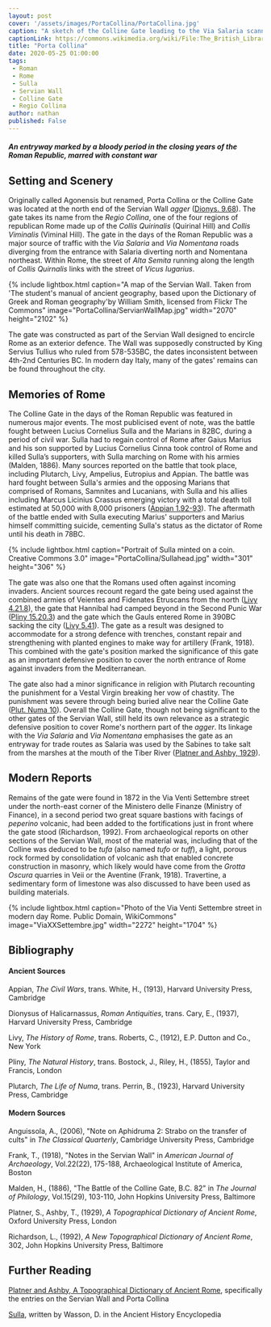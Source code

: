 ```yaml
---
layout: post
cover: '/assets/images/PortaCollina/PortaCollina.jpg'
caption: "A sketch of the Colline Gate leading to the Via Salaria scanned and released by the British Library. WikiCommons, Public Domain "
captionLink: https://commons.wikimedia.org/wiki/File:The_British_Library_-_Rome_-_Porta_Collina.jpg
title: "Porta Collina"
date: 2020-05-25 01:00:00
tags:
 - Roman
 - Rome
 - Sulla
 - Servian Wall
 - Colline Gate
 - Regio Collina
author: nathan
published: False
---
```


#### _An entryway marked by a bloody period in the closing years of the Roman Republic, marred with constant war_

## Setting and Scenery

Originally called Agonensis but renamed, Porta Collina or the Colline Gate was located at the north end of the Servian Wall _agger_ ([Dionys. 9.68](https://penelope.uchicago.edu/Thayer/E/Roman/Texts/Dionysius_of_Halicarnassus/9C*.html#68.3)). The gate takes its name from the _Regio Collina_, one of the four regions of republican Rome made up of the _Collis Quirinalis_ (Quirinal Hill) and _Collis Viminalis_ (Viminal Hill). The gate in the days of the Roman Republic was a major source of traffic with the _Via Salaria_ and _Via Nomentana_ roads diverging from the entrance with Salaria diverting north and Nomentana northeast. Within Rome, the street of _Alta Semita_ running along the length of _Collis Quirnalis_ links with the street of _Vicus Iugarius_.

{% include lightbox.html
caption="A map of the Servian Wall. Taken from 'The student's manual of ancient geography, based upon the Dictionary of Greek and Roman geography'by William Smith, licensed from Flickr The Commons"
image="PortaCollina/ServianWallMap.jpg"
width="2070"
height="2102" %}

The gate was constructed as part of the Servian Wall designed to encircle Rome as an exterior defence. The Wall was supposedly constructed by King Servius Tullius who ruled from 578-535BC, the dates inconsistent between 4th-2nd Centuries BC. In modern day Italy, many of the gates' remains can be found throughout the city.

## Memories of Rome

The Colline Gate in the days of the Roman Republic was featured in numerous major events. The most publicised event of note, was the battle fought between Lucius Cornelius Sulla and the Marians in 82BC, during a period of civil war. Sulla  had to regain control of Rome after Gaius Marius and his son supported by Lucius Cornelius Cinna took control of Rome and killed Sulla’s supporters, with Sulla marching on Rome with his armies (Malden, 1886). Many sources reported on the battle that took place, including Plutarch, Livy, Ampelius, Eutropius and Appian. The battle was hard fought between Sulla's armies and the opposing Marians that comprised of Romans, Samnites and Lucanians, with Sulla and his allies including Marcus Licinius Crassus emerging victory with a total death toll estimated at 50,000 with 8,000 prisoners ([Appian 1.92-93](https://penelope.uchicago.edu/Thayer/E/Roman/Texts/Appian/Civil_Wars/1*.html#93)). The aftermath of the battle ended with Sulla executing Marius' supporters and Marius himself committing suicide, cementing Sulla's status as the dictator of Rome until his death in 78BC.

{% include lightbox.html
caption="Portrait of Sulla minted on a coin. Creative Commons 3.0"
image="PortaCollina/Sullahead.jpg"
width="301"
height="306" %}

The gate was also one that the Romans used often against incoming invaders. Ancient sources recount regard the gate being used against the combined armies of Veientes and Fidenates Etruscans from the north ([Livy 4.21.8](http://www.perseus.tufts.edu/hopper/text?doc=Perseus%3Atext%3A1999.02.0026%3Abook%3D4%3Achapter%3D21)), the gate that Hannibal had camped beyond in the Second Punic War ([Pliny 15.20.3](http://www.perseus.tufts.edu/hopper/text?doc=Perseus%3Atext%3A1999.02.0137%3Abook%3D15%3Achapter%3D20)) and the gate which the Gauls entered Rome in 390BC sacking the city ([Livy 5.41](http://www.perseus.tufts.edu/hopper/text?doc=Perseus%3Atext%3A1999.02.0026%3Abook%3D5%3Achapter%3D41)). The gate as a result was designed to accommodate for a strong defence with trenches, constant repair and strengthening with planted engines to make way for artillery (Frank, 1918). This combined with the gate's position marked the significance of this gate as an important defensive position to cover the north entrance of Rome against invaders from the Mediterranean.

The gate also had a minor significance in religion with Plutarch recounting the punishment for a Vestal Virgin breaking her vow of chastity. The punishment was severe through being buried alive near the Colline Gate ([Plut. Numa 10](https://penelope.uchicago.edu/Thayer/E/Roman/Texts/Plutarch/Lives/Numa*.html#10.4)). Overall the Colline Gate, though not being significant to the other gates of the Servian Wall, still held its own relevance as a strategic defensive position to cover Rome's northern part of the _agger_. Its linkage with the _Via Salaria_ and _Via Nomentana_ emphasises the gate as an entryway for trade routes as Salaria was used by the Sabines to take salt from the marshes at the mouth of the Tiber River ([Platner and Ashby, 1929](https://penelope.uchicago.edu/Thayer/E/Gazetteer/Places/Europe/Italy/Lazio/Roma/Rome/_Texts/PLATOP*/Via_Salaria.html)).

## Modern Reports

Remains of the gate were found in 1872 in the Via Venti Settembre street under the north-east corner of the Ministero delle Finanze (Ministry of Finance), in a second period two great square bastions with facings of _peperino_ volcanic, had been added to the fortifications just in front where the gate stood (Richardson, 1992). From archaeological reports on other sections of the Servian Wall, most of the material was, including that of the Colline was deduced to be _tufa_ (also named _tufo_ or _tuff_), a light, porous rock formed by consolidation of volcanic ash that enabled concrete construction in masonry, which likely would have come from the _Grotta Oscura_ quarries in Veii or the Aventine (Frank, 1918). Travertine, a sedimentary form of limestone was also discussed to have been used as building materials.

{% include lightbox.html
caption="Photo of the Via Venti Settembre street in modern day Rome. Public Domain, WikiCommons"
image="ViaXXSettembre.jpg"
width="2272"
height="1704" %}

## Bibliography

#### Ancient Sources

Appian, _The Civil Wars_, trans. White, H., (1913), Harvard University Press, Cambridge

Dionysus of Halicarnassus, _Roman Antiquities_, trans. Cary, E., (1937), Harvard University Press, Cambridge

Livy, _The History of Rome_, trans. Roberts, C., (1912), E.P. Dutton and Co., New York

Pliny, _The Natural History_, trans. Bostock, J., Riley, H., (1855), Taylor and Francis, London

Plutarch, _The Life of Numa_, trans. Perrin, B., (1923), Harvard University Press, Cambridge

#### Modern Sources

Anguissola, A., (2006), "Note on Aphidruma 2: Strabo on the transfer of cults" in _The Classical Quarterly_, Cambridge University Press, Cambridge

Frank, T., (1918), "Notes in the Servian Wall" in _American Journal of Archaeology_, Vol.22(22), 175-188, Archaeological Institute of America, Boston

Malden, H., (1886), "The Battle of the Colline Gate, B.C. 82" in _The Journal of Philology_, Vol.15(29), 103-110, John Hopkins University Press, Baltimore

Platner, S., Ashby, T., (1929), _A Topographical Dictionary of Ancient Rome_, Oxford University Press, London

Richardson, L., (1992), _A New Topographical Dictionary of Ancient Rome_, 302, John Hopkins University Press, Baltimore

## Further Reading

[Platner and Ashby, A Topographical Dictionary of Ancient Rome](http://penelope.uchicago.edu/Thayer/E/Gazetteer/Places/Europe/Italy/Lazio/Roma/Rome/_Texts/PLATOP*/home.html), specifically the entries on the Servian Wall and Porta Collina

[Sulla](https://www.ancient.eu/sulla/), written by Wasson, D. in the Ancient History Encyclopedia
